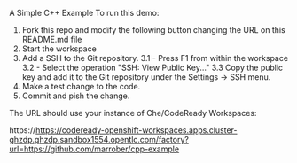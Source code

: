 A Simple C++ Example
To run this demo:

1. Fork this repo and modify the following button changing the URL on this README.md file
2. Start the workspace
3. Add a SSH to the Git repository.
    3.1 - Press F1 from within the workspace
    3.2 - Select the operation "SSH: View Public Key..."
    3.3 Copy the public key and add it to the Git repository under the Settings -> SSH menu.
4. Make a test change to the code.
5. Commit and pish the change.

The URL should use your instance of Che/CodeReady Workspaces:

https://https://codeready-openshift-workspaces.apps.cluster-ghzdp.ghzdp.sandbox1554.opentlc.com/factory?url=https://github.com/marrober/cpp-example